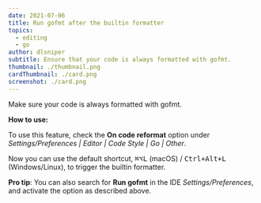 ```yaml
---
date: 2021-07-06
title: Run gofmt after the builtin formatter
topics:
  - editing
  - go
author: dlsniper
subtitle: Ensure that your code is always formatted with gofmt.
thumbnail: ./thumbnail.png
cardThumbnail: ./card.png
screenshot: ./card.png
---
```


Make sure your code is always formatted with gofmt.

**How to use:**

To use this feature, check the **On code reformat** option under _Settings/Preferences | Editor | Code Style | Go | Other_.

Now you can use the default shortcut, <kbd>⌘⌥L</kbd> (macOS) / <kbd>Ctrl+Alt+L</kbd> (Windows/Linux), to trigger the builtin formatter.

**Pro tip**: You can also search for **Run gofmt** in the IDE _Settings/Preferences_, and activate the option as described above.
